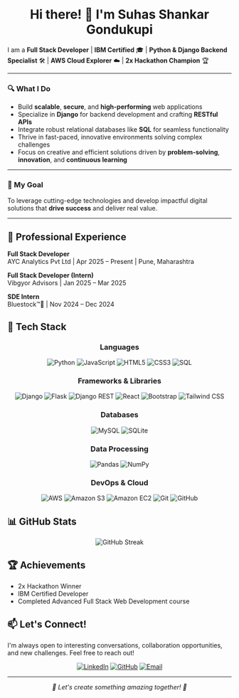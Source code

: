 <h1 align="center">Hi there! 👋 I'm Suhas Shankar Gondukupi</h1>

I am a **Full Stack Developer** | **IBM Certified** 🎓 | **Python & Django Backend Specialist** 🛠️ | **AWS Cloud Explorer** ☁️ | **2x Hackathon Champion** 🏆

---

### 🔍 What I Do

- Build **scalable**, **secure**, and **high-performing** web applications
- Specialize in **Django** for backend development and crafting **RESTful APIs**
- Integrate robust relational databases like **SQL** for seamless functionality
- Thrive in fast-paced, innovative environments solving complex challenges
- Focus on creative and efficient solutions driven by **problem-solving**, **innovation**, and **continuous learning**

---

### 🎯 My Goal

To leverage cutting-edge technologies and develop impactful digital solutions that **drive success** and deliver real value.

---
## 💼 Professional Experience

**Full Stack Developer**  
AYC Analytics Pvt Ltd | Apr 2025 – Present | Pune, Maharashtra

**Full Stack Developer (Intern)**  
Vibgyor Advisors | Jan 2025 – Mar 2025

**SDE Intern**  
Bluestock™🔺 | Nov 2024 – Dec 2024



## 🧰 Tech Stack

<div align="center">

### Languages
![Python](https://img.shields.io/badge/Python-3776AB?style=for-the-badge&logo=python&logoColor=white)
![JavaScript](https://img.shields.io/badge/JavaScript-F7DF1E?style=for-the-badge&logo=javascript&logoColor=black)
![HTML5](https://img.shields.io/badge/HTML5-E34F26?style=for-the-badge&logo=html5&logoColor=white)
![CSS3](https://img.shields.io/badge/CSS3-1572B6?style=for-the-badge&logo=css3&logoColor=white)
![SQL](https://img.shields.io/badge/SQL-4479A1?style=for-the-badge&logo=mysql&logoColor=white)

### Frameworks & Libraries
![Django](https://img.shields.io/badge/Django-092E20?style=for-the-badge&logo=django&logoColor=white)
![Flask](https://img.shields.io/badge/Flask-000000?style=for-the-badge&logo=flask&logoColor=white)
![Django REST](https://img.shields.io/badge/Django_REST-092E20?style=for-the-badge&logo=django&logoColor=white)
![React](https://img.shields.io/badge/React-20232A?style=for-the-badge&logo=react&logoColor=61DAFB)
![Bootstrap](https://img.shields.io/badge/Bootstrap-563D7C?style=for-the-badge&logo=bootstrap&logoColor=white)
![Tailwind CSS](https://img.shields.io/badge/Tailwind_CSS-38B2AC?style=for-the-badge&logo=tailwind-css&logoColor=white)

### Databases
![MySQL](https://img.shields.io/badge/MySQL-00000F?style=for-the-badge&logo=mysql&logoColor=white)
![SQLite](https://img.shields.io/badge/SQLite-07405E?style=for-the-badge&logo=sqlite&logoColor=white)

### Data Processing
![Pandas](https://img.shields.io/badge/Pandas-150458?style=for-the-badge&logo=pandas&logoColor=white)
![NumPy](https://img.shields.io/badge/NumPy-013243?style=for-the-badge&logo=numpy&logoColor=white)

### DevOps & Cloud
![AWS](https://img.shields.io/badge/AWS-232F3E?style=for-the-badge&logo=amazon-aws&logoColor=white)
![Amazon S3](https://img.shields.io/badge/Amazon_S3-569A31?style=for-the-badge&logo=amazon-s3&logoColor=white)
![Amazon EC2](https://img.shields.io/badge/Amazon_EC2-FF9900?style=for-the-badge&logo=amazon-ec2&logoColor=white)
![Git](https://img.shields.io/badge/Git-F05032?style=for-the-badge&logo=git&logoColor=white)
![GitHub](https://img.shields.io/badge/GitHub-100000?style=for-the-badge&logo=github&logoColor=white)

</div>

## 📊 GitHub Stats

<div align="center">
<!--   <img src="https://github-readme-stats.vercel.app/api?username=Suhas2002G&show_icons=true&theme=radical" alt="GitHub Stats" /> -->
  <img src="https://github-readme-streak-stats.herokuapp.com/?user=Suhas2002G&theme=radical" alt="GitHub Streak" />
<!--   <img src="https://github-readme-stats.vercel.app/api/top-langs/?username=Suhas2002G&layout=compact&theme=radical" alt="Top Languages" /> -->
</div>

## 🏆 Achievements

- 2x Hackathon Winner
- IBM Certified Developer
- Completed Advanced Full Stack Web Development course


## 📫 Let's Connect!

I'm always open to interesting conversations, collaboration opportunities, and new challenges. Feel free to reach out!

<div align="center">
  
[![LinkedIn](https://img.shields.io/badge/LinkedIn-0077B5?style=for-the-badge&logo=linkedin&logoColor=white)](https://www.linkedin.com/in/suhas8838/)
[![GitHub](https://img.shields.io/badge/GitHub-100000?style=for-the-badge&logo=github&logoColor=white)](https://github.com/Suhas2002G)
[![Email](https://img.shields.io/badge/Email-D14836?style=for-the-badge&logo=gmail&logoColor=white)](mailto:suhas8838@gmail.com)

</div>

---

<div align="center">
  <i>🚀 Let's create something amazing together! 🚀</i>
</div>
